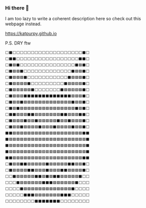 ### Hi there 👋

I am too lazy to write a coherent description here so check out this webpage instead.

https://katpurpy.github.io

P.S. DRY ftw

```
⬜⬛⬜⬜⬜⬜⬜⬜⬜⬜⬜⬜⬜⬜⬜⬜⬜⬜⬜⬜⬜⬛⬜
⬜⬛⬛⬜⬜⬜⬜⬜⬜⬜⬜⬜⬜⬜⬜⬜⬜⬜⬜⬜⬛⬛⬜
⬜⬛🟪⬛⬜⬜⬜⬜⬜⬜⬜⬜⬜⬜⬜⬜⬜⬜⬜⬛🟪⬛⬜
⬜⬛🟪🟪⬛⬜⬜⬜⬜⬜⬜⬜⬜⬜⬜⬜⬜⬜⬛🟪🟪⬛⬜
⬜⬛🟪🟪🟪⬛⬜⬜⬜⬜⬜⬜⬜⬜⬜⬜⬜⬛🟪🟪🟪⬛⬜
⬜⬛🟪🟥🟪🟪⬛⬜⬜⬜⬜⬜⬜⬜⬜⬜⬛🟪🟪🟥🟪⬛⬜
⬜⬛🟪🟥🟥🟪🟪⬛⬜⬜⬜⬜⬜⬜⬜⬛🟪🟪🟥🟥🟪⬛⬜
⬜⬛🟪🟪🟪⬛⬛⬛⬛⬛⬛⬛⬛⬛⬛⬛⬛⬛🟪🟪🟪⬛⬜
⬜⬛🟪🟪⬛🟪🟪🟪🟪🟪🟪🟪🟪🟪🟪🟪🟪🟪⬛🟪🟪⬛⬜
⬜⬛🟪⬛🟪🟪🟪🟪🟪🟪🟪🟪🟪🟪🟪🟪🟪🟪🟪⬛🟪⬛⬜
⬜⬛⬛🟪🟪🟪⬛⬛🟪🟪🟪🟪🟪🟪🟪⬛⬛🟪🟪🟪⬛⬛⬜
⬜⬛🟪🟪🟪⬛🟪🟪⬛🟪🟪🟪🟪🟪⬛🟪🟪⬛🟪🟪🟪⬛⬜
⬜⬛🟪🟪⬛🟪🟪🟪🟪⬛🟪🟪🟪⬛🟪🟪🟪🟪⬛🟪🟪⬛⬜
⬛⬛🟪🟪🟪🟪🟪🟪🟪🟪🟪🟪🟪🟪🟪🟪🟪🟪🟪🟪🟪⬛⬛
⬛🟪🟪🟪🟪🟪🟪🟪🟪🟪🟪🟪🟪🟪🟪🟪🟪🟪🟪🟪🟪🟪⬛
⬛🟪🟪🟪🟪🟪🟪🟪🟪🟪🟪🟪🟪🟪🟪🟪🟪🟪🟪🟪🟪🟪⬛
⬛🟪🟪🟪🟪🟪🟪🟪🟪🟪🟥🟥🟥🟪🟪🟪🟪🟪🟪🟪🟪🟪⬛
⬛⬛🟪🟪🟪🟪🟪🟪🟪🟪🟥🟥🟥🟪🟪🟪🟪🟪🟪🟪🟪⬛⬛
⬜⬛🟪🟪⬛⬛🟪🟪🟪🟪🟪⬛🟪🟪🟪🟪🟪⬛⬛🟪🟪⬛⬜
⬜⬛🟪🟪🟪🟪⬛⬛🟪🟪🟪⬛🟪🟪🟪⬛⬛🟪🟪🟪🟪⬛⬜
⬜⬜⬛🟪🟪🟪🟪🟪⬛⬛🟪⬛🟪⬛⬛🟪🟪🟪🟪🟪⬛⬜⬜
⬜⬜⬜⬛🟪🟪🟪🟪🟪🟪⬛⬛⬛🟪🟪🟪🟪🟪🟪⬛⬜⬜⬜
⬜⬜⬜⬜⬛🟪🟪🟪🟪🟪🟪🟪🟪🟪🟪🟪🟪🟪⬛⬜⬜⬜⬜
⬜⬜⬜⬜⬜⬛⬛⬛🟪🟪🟪🟪🟪🟪🟪⬛⬛⬛⬜⬜⬜⬜⬜
⬜⬜⬜⬜⬜⬜⬜⬜⬛⬛⬛⬛⬛⬛⬛⬜⬜⬜⬜⬜⬜⬜⬜
```


<!--
**KatPurpy/KatPurpy** is a ✨ _special_ ✨ repository because its `README.md` (this file) appears on your GitHub profile.

Here are some ideas to get you started:

- 🔭 I’m currently working on ...
- 🌱 I’m currently learning ...
- 👯 I’m looking to collaborate on ...
- 🤔 I’m looking for help with ...
- 💬 Ask me about ...
- 📫 How to reach me: ...
- 😄 Pronouns: ...
- ⚡ Fun fact: ...
-->
